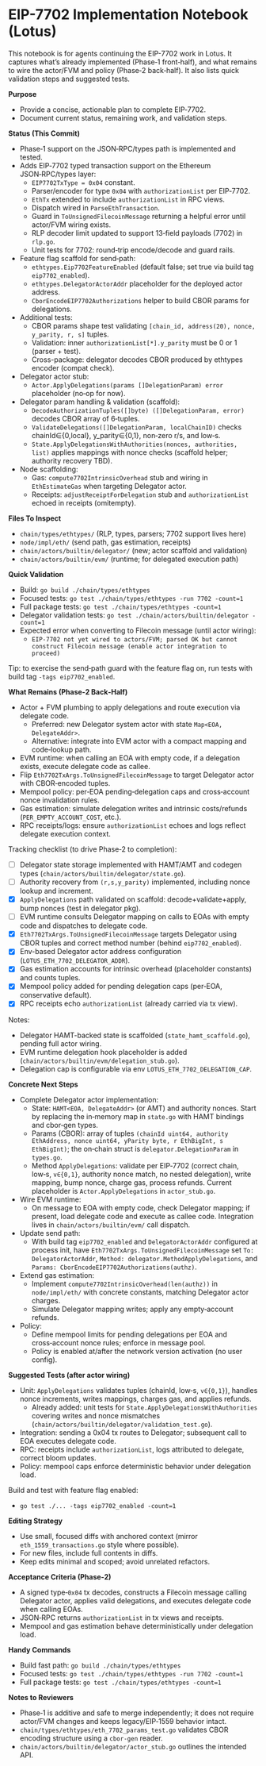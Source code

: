 # EIP-7702 Implementation Notebook (Lotus)

This notebook is for agents continuing the EIP-7702 work in Lotus. It captures what’s already implemented (Phase‑1 front‑half), and what remains to wire the actor/FVM and policy (Phase‑2 back‑half). It also lists quick validation steps and suggested tests.

**Purpose**
- Provide a concise, actionable plan to complete EIP‑7702.
- Document current status, remaining work, and validation steps.

**Status (This Commit)**
- Phase‑1 support on the JSON‑RPC/types path is implemented and tested.
- Adds EIP‑7702 typed transaction support on the Ethereum JSON‑RPC/types layer:
  - `EIP7702TxType = 0x04` constant.
  - Parser/encoder for type `0x04` with `authorizationList` per EIP‑7702.
  - `EthTx` extended to include `authorizationList` in RPC views.
  - Dispatch wired in `ParseEthTransaction`.
  - Guard in `ToUnsignedFilecoinMessage` returning a helpful error until actor/FVM wiring exists.
  - RLP decoder limit updated to support 13‑field payloads (7702) in `rlp.go`.
  - Unit tests for 7702: round‑trip encode/decode and guard rails.
- Feature flag scaffold for send‑path:
  - `ethtypes.Eip7702FeatureEnabled` (default false; set true via build tag `eip7702_enabled`).
  - `ethtypes.DelegatorActorAddr` placeholder for the deployed actor address.
  - `CborEncodeEIP7702Authorizations` helper to build CBOR params for delegations.
- Additional tests:
  - CBOR params shape test validating `[chain_id, address(20), nonce, y_parity, r, s]` tuples.
  - Validation: inner `authorizationList[*].y_parity` must be 0 or 1 (parser + test).
  - Cross-package: delegator decodes CBOR produced by ethtypes encoder (compat check).
- Delegator actor stub:
  - `Actor.ApplyDelegations(params []DelegationParam) error` placeholder (no‑op for now).
- Delegator param handling & validation (scaffold):
  - `DecodeAuthorizationTuples([]byte) ([]DelegationParam, error)` decodes CBOR array of 6‑tuples.
  - `ValidateDelegations([]DelegationParam, localChainID)` checks chainId∈{0,local}, y_parity∈{0,1}, non‑zero r/s, and low‑s.
  - `State.ApplyDelegationsWithAuthorities(nonces, authorities, list)` applies mappings with nonce checks (scaffold helper; authority recovery TBD).
- Node scaffolding:
  - Gas: `compute7702IntrinsicOverhead` stub and wiring in `EthEstimateGas` when targeting Delegator actor.
  - Receipts: `adjustReceiptForDelegation` stub and `authorizationList` echoed in receipts (omitempty).

**Files To Inspect**
- `chain/types/ethtypes/` (RLP, types, parsers; 7702 support lives here)
- `node/impl/eth/` (send path, gas estimation, receipts)
- `chain/actors/builtin/delegator/` (new; actor scaffold and validation)
- `chain/actors/builtin/evm/` (runtime; for delegated execution path)

**Quick Validation**
- Build: `go build ./chain/types/ethtypes`
- Focused tests: `go test ./chain/types/ethtypes -run 7702 -count=1`
- Full package tests: `go test ./chain/types/ethtypes -count=1`
- Delegator validation tests: `go test ./chain/actors/builtin/delegator -count=1`
- Expected error when converting to Filecoin message (until actor wiring):
  - `EIP-7702 not yet wired to actors/FVM; parsed OK but cannot construct Filecoin message (enable actor integration to proceed)`

Tip: to exercise the send‑path guard with the feature flag on, run tests with build tag `-tags eip7702_enabled`.

**What Remains (Phase‑2 Back‑Half)**
- Actor + FVM plumbing to apply delegations and route execution via delegate code.
  - Preferred: new Delegator system actor with state `Map<EOA, DelegateAddr>`.
  - Alternative: integrate into EVM actor with a compact mapping and code‑lookup path.
- EVM runtime: when calling an EOA with empty code, if a delegation exists, execute delegate code as callee.
- Flip `Eth7702TxArgs.ToUnsignedFilecoinMessage` to target Delegator actor with CBOR‑encoded tuples.
- Mempool policy: per‑EOA pending‑delegation caps and cross‑account nonce invalidation rules.
- Gas estimation: simulate delegation writes and intrinsic costs/refunds (`PER_EMPTY_ACCOUNT_COST`, etc.).
- RPC receipts/logs: ensure `authorizationList` echoes and logs reflect delegate execution context.

Tracking checklist (to drive Phase‑2 to completion):
- [ ] Delegator state storage implemented with HAMT/AMT and codegen types (`chain/actors/builtin/delegator/state.go`).
- [ ] Authority recovery from `(r,s,y_parity)` implemented, including nonce lookup and increment.
- [x] `ApplyDelegations` path validated on scaffold: decode+validate+apply, bump nonces (test in delegator pkg).
- [ ] EVM runtime consults Delegator mapping on calls to EOAs with empty code and dispatches to delegate code.
- [x] `Eth7702TxArgs.ToUnsignedFilecoinMessage` targets Delegator using CBOR tuples and correct method number (behind `eip7702_enabled`).
- [x] Env-based Delegator actor address configuration (`LOTUS_ETH_7702_DELEGATOR_ADDR`).
- [x] Gas estimation accounts for intrinsic overhead (placeholder constants) and counts tuples.
- [x] Mempool policy added for pending delegation caps (per‑EOA, conservative default).
- [x] RPC receipts echo `authorizationList` (already carried via tx view).

Notes:
- Delegator HAMT-backed state is scaffolded (`state_hamt_scaffold.go`), pending full actor wiring.
- EVM runtime delegation hook placeholder is added (`chain/actors/builtin/evm/delegation_stub.go`).
- Delegation cap is configurable via env `LOTUS_ETH_7702_DELEGATION_CAP`.

**Concrete Next Steps**
- Complete Delegator actor implementation:
  - State: `HAMT<EOA, DelegateAddr>` (or AMT) and authority nonces. Start by replacing the in‑memory map in `state.go` with HAMT bindings and cbor‑gen types.
  - Params (CBOR): array of tuples `(chainId uint64, authority EthAddress, nonce uint64, yParity byte, r EthBigInt, s EthBigInt)`; the on‑chain struct is `delegator.DelegationParam` in `types.go`.
  - Method `ApplyDelegations`: validate per EIP‑7702 (correct chain, low‑s, `v∈{0,1}`, authority nonce match, no nested delegation), write mapping, bump nonce, charge gas, process refunds. Current placeholder is `Actor.ApplyDelegations` in `actor_stub.go`.
- Wire EVM runtime:
  - On message to EOA with empty code, check Delegator mapping; if present, load delegate code and execute as callee code. Integration lives in `chain/actors/builtin/evm/` call dispatch.
- Update send path:
  - With build tag `eip7702_enabled` and `DelegatorActorAddr` configured at process init, have `Eth7702TxArgs.ToUnsignedFilecoinMessage` set `To: DelegatorActorAddr`, `Method: delegator.MethodApplyDelegations`, and `Params: CborEncodeEIP7702Authorizations(authz)`.
- Extend gas estimation:
  - Implement `compute7702IntrinsicOverhead(len(authz))` in `node/impl/eth/` with concrete constants, matching Delegator actor charges.
  - Simulate Delegator mapping writes; apply any empty‑account refunds.
- Policy:
  - Define mempool limits for pending delegations per EOA and cross‑account nonce rules; enforce in message pool.
  - Policy is enabled at/after the network version activation (no user config).

**Suggested Tests (after actor wiring)**
- Unit: `ApplyDelegations` validates tuples (chainId, low‑s, `v∈{0,1}`), handles nonce increments, writes mappings, charges gas, and applies refunds.
  - Already added: unit tests for `State.ApplyDelegationsWithAuthorities` covering writes and nonce mismatches (`chain/actors/builtin/delegator/validation_test.go`).
- Integration: sending a 0x04 tx routes to Delegator; subsequent call to EOA executes delegate code.
- RPC: receipts include `authorizationList`, logs attributed to delegate, correct bloom updates.
- Policy: mempool caps enforce deterministic behavior under delegation load.

Build and test with feature flag enabled:
- `go test ./... -tags eip7702_enabled -count=1`

**Editing Strategy**
- Use small, focused diffs with anchored context (mirror `eth_1559_transactions.go` style where possible).
- For new files, include full contents in diffs.
- Keep edits minimal and scoped; avoid unrelated refactors.

**Acceptance Criteria (Phase‑2)**
- A signed type‑`0x04` tx decodes, constructs a Filecoin message calling Delegator actor, applies valid delegations, and executes delegate code when calling EOAs.
- JSON‑RPC returns `authorizationList` in tx views and receipts.
- Mempool and gas estimation behave deterministically under delegation load.

**Handy Commands**
- Build fast path: `go build ./chain/types/ethtypes`
- Focused tests: `go test ./chain/types/ethtypes -run 7702 -count=1`
- Full package tests: `go test ./chain/types/ethtypes -count=1`

**Notes to Reviewers**
- Phase‑1 is additive and safe to merge independently; it does not require actor/FVM changes and keeps legacy/EIP‑1559 behavior intact.
- `chain/types/ethtypes/eth_7702_params_test.go` validates CBOR encoding structure using a `cbor-gen` reader.
- `chain/actors/builtin/delegator/actor_stub.go` outlines the intended API.

